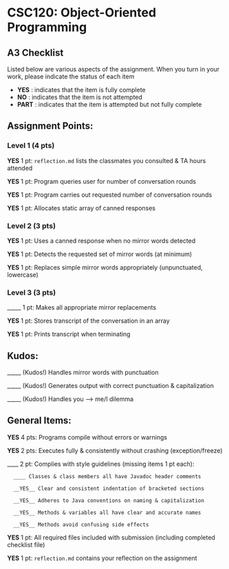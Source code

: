 # CSC120: Object-Oriented Programming
## A3 Checklist

Listed below are various aspects of the assignment.  When you turn in your work, please indicate the status of each item

- **YES** : indicates that the item is fully complete
- **NO** : indicates that the item is not attempted
- **PART** : indicates that the item is attempted but not fully complete


## Assignment Points:

### Level 1 (4 pts)

__YES__ 1 pt: `reflection.md` lists the classmates you consulted & TA hours attended

__YES__ 1 pt: Program queries user for number of conversation rounds

__YES__ 1 pt: Program carries out requested number of conversation rounds

__YES__ 1 pt: Allocates static array of canned responses

### Level 2 (3 pts)

__YES__ 1 pt: Uses a canned response when no mirror words detected

__YES__ 1 pt: Detects the requested set of mirror words (at minimum)

__YES__ 1 pt: Replaces simple mirror words appropriately (unpunctuated, lowercase)

### Level 3 (3 pts)

_____ 1 pt: Makes all appropriate mirror replacements

__YES__ 1 pt: Stores transcript of the conversation in an array

__YES__ 1 pt: Prints transcript when terminating

## Kudos:

_____ (Kudos!) Handles mirror words with punctuation

_____ (Kudos!) Generates output with correct punctuation & capitalization

_____ (Kudos!) Handles you --> me/I dilemma



## General Items:

__YES__ 4 pts: Programs compile without errors or warnings

__YES__ 2 pts: Executes fully & consistently without crashing (exception/freeze)

____ 2 pt: Complies with style guidelines (missing items 1 pt each):

      ____ Classes & class members all have Javadoc header comments

      __YES__ Clear and consistent indentation of bracketed sections

      __YES__ Adheres to Java conventions on naming & capitalization

      __YES__ Methods & variables all have clear and accurate names

      __YES__ Methods avoid confusing side effects

__YES__ 1 pt: All required files included with submission (including completed checklist file)

__YES__ 1 pt: `reflection.md` contains your reflection on the assignment
